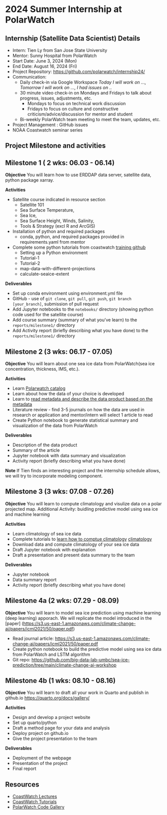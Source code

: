 # 2024  Summer Internship at PolarWatch

## Internship (Satellite Data Scientist) Details
* Intern: Tien Ly from San Jose State University
* Mentor: Sunny Hospital from PolarWatch
* Start Date: June 3, 2024 (Mon)
* End Date: August 16, 2024 (Fri)
* Project Repository: https://github.com/polarwatch/internship24/
* Communication:
  * Daily check-in via Google Workspace  *Today I will work on ..., Tomorrow I will work on ..., I had issues on ..*
  * 30 minute video check-in on Mondays and Fridays to talk about progress, issues, adjustments, etc.
    * Mondays to focus on technical work discussion
    * Fridays to focus on culture and constructive criticism/advice/discussion for mentor and student
  * Bi-weekly PolarWatch team meeting to meet the team, updates, etc.
* Project Management : GitHub issues 
* NOAA Coastwatch seminar series 
 
## Project Milestone and activities

## Milestone 1 ( 2 wks: 06.03 - 06.14)

__Objective__  You will learn how to use ERDDAP data server, satellite data, python package xarray.

__Activities__
* Satellite course indicated in resource section
  * Satellite 101
  * Sea Surface Temperature,
  * Sea Ice,
  * Sea Surface Height, Winds, Salinity,
  * Tools & Strategy (excl R and ArcGIS)
* Installation of python and required packages
  * conda, python, and required packages provided in requirements.yaml from mentor
* Complete some python tutorials from coastwatch [training github](https://github.com/coastwatch-training/CoastWatch-Tutorials)
  * Setting up a Python environment
  * Tutorial-1
  * Tutorial-2
  * map-data-with-different-projections
  * calculate-seaice-extent
  
__Deliverables__
* Set up conda environment using environment.yml file
* GitHub - use of `git clone`, `git pull`, `git push`, `git branch [your_branch]`, submission of pull request
* Add Jupyter notebooks to the `notebooks/` directory (showing python code used for the satellite course)
* Add course summary (summary of what you’ve learn) to the `reports/milestone1/` directory
* Add Activity report (briefly describing what you have done) to the `reports/milestone1/` directory

## Milestone 2 (3 wks: 06.17 - 07.05) 

__Objective__ 
You will learn about one sea ice data from PolarWatch(sea ice concentration, thickness, IMS, etc.).

__Activities__
* Learn [Polarwatch catalog](https://polarwatch.noaa.gov/)
* Learn about how the data of your choice is developed
* Learn to [read metadata and describe the data product based on the metadata](https://github.com/polarwatch/code-gallery/tree/main/working-with-sea-ice-conc-data) 
* Literature review - find 3-5 journals on how the data are used in research or application and mentor/intern will select 1 article to read
* Create Python notebook to generate statistical summary and visualization of the data from PolarWatch

__Deliverables__
* Description of the data product
* Summary of the article
* Jupyter notebook with data summary and visualization
* Activity report (briefly describing what you have done)

__Note__
If Tien finds an interesting project and the internship schedule allows, we will try to incorporate modeling component.

## Milestone 3 (3 wks: 07.08 - 07.26)

__Objective__ 
You will learn to compute climatology and visulize data on a polar projected map.
Additional Activity: buidling predictive model using sea ice and machine learning

__Activities__
* Learn climatology of sea ice data
* Complete tutorials to [learn how to comptue climatology](https://www.linkedin.com/pulse/python-climate-data-analysis-tutorial-code-ali-ahmadalipour/) [climatology](https://climate.usu.edu/people/yoshi/pyclm101/monthly.html#anomalies-and-climatology)
* Download data and compute climatology of your sea ice data
* Draft Jupyter notebook with explanation
* Draft a presentation and present data summary to the team


__Deliverables__

* Jupyter notebook
* Data summary report
* Activity report (briefly describing what you have done)


## Milestone 4a (2 wks: 07.29 - 08.09)

__Objective__
You will learn to model sea ice prediction using machine learning (deep learning) apporach. We will replicate the model introduced in the [paper] (https://s3.us-east-1.amazonaws.com/climate-change-ai/papers/icml2021/50/paper.pdf)

  * Read journal article: https://s3.us-east-1.amazonaws.com/climate-change-ai/papers/icml2021/50/paper.pdf
  * Create python notebook to build the predictive model using sea ice data from PolarWatch and LSTM algorithm
  * Git repo: https://github.com/big-data-lab-umbc/sea-ice-prediction/tree/main/climate-change-ai-workshop


## Milestone 4b (1 wks: 08.10 - 08.16)

__Objective__ 
You will learn to draft all your work in Quarto and publish in github.io 
https://quarto.org/docs/gallery/

__Activities__
* Design and develop a project website
* Set up quarto/python
* Draft a method page for your data and analysis
* Deploy project on github.io
* Give the project presentation to the team
  
__Deliverables__

* Deployment of the webpage
* Presentation of the project
* Final report

## Resources

* [CoastWatch Lectures](https://umd.instructure.com/courses/1336575)
* [CoastWatch Tutorials](https://github.com/coastwatch-training/CoastWatch-Tutorials)
* [PolarWatch Code Gallery](https://github.com/polarwatch/code-gallery)
